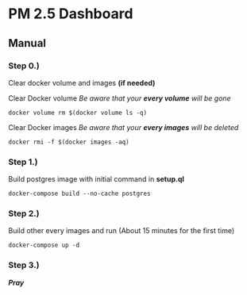 # PM 2.5 Dashboard

## Manual

### Step 0.)

Clear docker volume and images **(if needed)**

Clear Docker volume _Be aware that your **every volume** will be gone_

`docker volume rm $(docker volume ls -q)`

Clear Docker images _Be aware that your **every images** will be deleted_

`docker rmi -f $(docker images -aq)`

### Step 1.)

Build postgres image with initial command in **setup.ql**

`docker-compose build --no-cache postgres`

### Step 2.)

Build other every images and run (About 15 minutes for the first time)

`docker-compose up -d`

### Step 3.)

**_Pray_**
